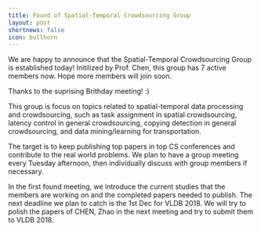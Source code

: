 ```yaml
---
title: Found of Spatial-Temporal Crowdsourcing Group
layout: post
shortnews: false
icon: bullhorn
---
```


We are happy to announce that the Spatial-Temporal Crowdsourcing Group is established today! Initilized by Prof. Chen, this group has 7 active members now. Hope more members will join soon.

Thanks to the suprising Brithday meeting! :)

This group is focus on topics related to spatial-temporal data processing and crowdsourcing, such as task assignment in spatial crowdsourcing, latency control in general crowdsourcing, copying detection in general crowdsourcing, and data mining/learning for transportation. 

The target is to keep publishing top papers in top CS conferences and contribute to the real world problems. We plan to have a group meeting every Tuesday afternoon, then individually discuss with group members if necessary.

In the first found meeting, we introduce the current studies that the members are working on and the completed papers needed to publish. The next deadline we plan to catch is the 1st Dec for VLDB 2018. We will try to polish the papers of CHEN, Zhao in the next meeting and try to submit them to VLDB 2018.
